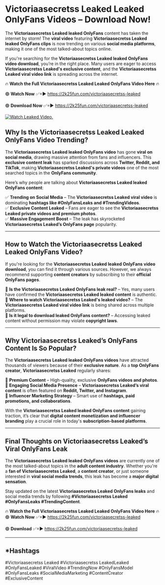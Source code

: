 # Victoriaasecretss Leaked Leaked OnlyFans Videos – Download Now!

The **Victoriaasecretss Leaked leaked OnlyFans** content has taken the internet by storm! The **viral video** featuring **Victoriaasecretss Leaked leaked OnlyFans clips** is now trending on various **social media platforms**, making it one of the most talked-about topics online.  

If you're searching for the **Victoriaasecretss Leaked leaked OnlyFans video download**, you’re in the right place. Many users are eager to access **Victoriaasecretss Leaked's exclusive content**, and the **Victoriaasecretss Leaked viral video link** is spreading across the internet.  

🔥 **Watch the Full Victoriaasecretss Leaked Leaked OnlyFans Video Here** 🔥  

🟢 **Watch Now** ✅=► https://2k25fun.com/victoriaasecretss-leaked

🟢 **Download Now** ✅=► https://2k25fun.com/victoriaasecretss-leaked

[![Watch Leaked Video.](https://miro.medium.com/v2/resize:fit:828/format:webp/1*cilzJN44JGOrTw9NJCrNHA.gif "Watch Leaked Video")](https://2k25fun.com/victoriaasecretss-leaked)

## **Why Is the Victoriaasecretss Leaked Leaked OnlyFans Video Trending?**  

The **Victoriaasecretss Leaked leaked OnlyFans video** has gone **viral on social media**, drawing massive attention from fans and influencers. This **exclusive content leak** has sparked discussions across **Twitter, Reddit, and TikTok**, making **Victoriaasecretss Leaked's private videos** one of the most searched topics in the **OnlyFans community**.  

Here’s why people are talking about **Victoriaasecretss Leaked leaked OnlyFans content**:  

✅ **Trending on Social Media** – The **Victoriaasecretss Leaked viral video** is dominating **hashtags like #OnlyFansLeaks and #TrendingVideos**.  
✅ **Exclusive Content Leaked** – Fans are eager to see the **Victoriaasecretss Leaked private videos and premium photos**.  
✅ **Massive Engagement Boost** – The leak has skyrocketed **Victoriaasecretss Leaked’s OnlyFans page** popularity.  

---

## **How to Watch the Victoriaasecretss Leaked Leaked OnlyFans Video?**  

If you're looking for the **Victoriaasecretss Leaked leaked OnlyFans video download**, you can find it through various sources. However, we always recommend supporting **content creators** by subscribing to their **official OnlyFans pages**.  

🔹 **Is the Victoriaasecretss Leaked OnlyFans leak real?** – Yes, many users have confirmed the **Victoriaasecretss Leaked leaked content** is authentic.  
🔹 **Where to watch Victoriaasecretss Leaked's leaked video?** – The **Victoriaasecretss Leaked viral video link** is being shared across multiple platforms.  
🔹 **Is it legal to download leaked OnlyFans content?** – Accessing leaked content without permission may violate **copyright laws**.  

---

## **Why Victoriaasecretss Leaked’s OnlyFans Content Is So Popular?**  

The **Victoriaasecretss Leaked leaked OnlyFans videos** have attracted thousands of viewers because of their **exclusive nature**. As a **top OnlyFans creator**, **Victoriaasecretss Leaked** regularly shares:  

📌 **Premium Content** – High-quality, exclusive **OnlyFans videos and photos**.  
📌 **Engaging Social Media Presence** – **Victoriaasecretss Leaked’s viral content** is often featured on **Reddit, Twitter, and Instagram**.  
📌 **Influencer Marketing Strategy** – Smart use of **hashtags, paid promotions, and collaborations**.  

With the **Victoriaasecretss Leaked leaked OnlyFans content** gaining traction, it’s clear that **digital content monetization and influencer branding** play a crucial role in today's **subscription-based platforms**.  

---

## **Final Thoughts on Victoriaasecretss Leaked’s Viral OnlyFans Leak**  

The **Victoriaasecretss Leaked leaked OnlyFans videos** are currently one of the most talked-about topics in the **adult content industry**. Whether you're a **fan of Victoriaasecretss Leaked**, a **content creator**, or just someone interested in **viral social media trends**, this leak has become a **major digital sensation**.  

Stay updated on the latest **Victoriaasecretss Leaked OnlyFans leaks** and social media trends by following **#Victoriaasecretss Leaked #OnlyFansLeaks #TrendingContent**.  

🔥 **Watch the Full Victoriaasecretss Leaked Leaked OnlyFans Video Here** 🔥  
🟢 **Watch Now** ✅=► https://2k25fun.com/victoriaasecretss-leaked

🟢 **Download** ✅=► https://2k25fun.com/victoriaasecretss-leaked

---

## *Hashtags
#Victoriaasecretss Leaked #Victoriaasecretss LeakedLeaked #OnlyFansLeaked #ViralVideo #TrendingNow #OnlyFansModel #OnlyFansLeaks #SocialMediaMarketing #ContentCreator #ExclusiveContent  